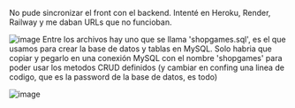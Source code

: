 No pude sincronizar el front con el backend. Intenté en Heroku, Render, Railway y me daban URLs que no funcioban.

![image](https://github.com/3LIAS-MB/TIF-backend/assets/143975493/9e4c4446-2d29-48e9-8ec9-bf409cafc82a)
Entre los archivos hay uno que se llama 'shopgames.sql', es el que usamos para crear la base de datos y tablas en MySQL. Solo habria que copiar y pegarlo en una conexión MySQL con el nombre 'shopgames' para poder usar los metodos CRUD definidos (y cambiar en confing una linea de codigo, que es la password de la base de datos, es todo)

![image](https://github.com/3LIAS-MB/TIF-backend/assets/143975493/d5c11fbf-d112-4efd-9397-2f0b960c5d20)

